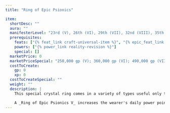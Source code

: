 ```yaml
---
title: "Ring of Epic Psionics"

item:
  shortDesc: ""
  aura: ""
  manifesterLevel: "23rd (V), 26th (VI), 29th (VII), 32nd (VIII), 35th (IX)"
  prerequisites:
    feats: ["{% feat_link craft-universal-item %}", "{% epic_feat_link craft-epic-universal-item %}"]
    powers: ["{% power_link reality-revision %}"]
    special: []
  marketPrice: 0
  marketPriceSpecial: "250,000 gp (V); 360,000 gp (VI); 490,000 gp (VII); 640,000 gp (VIII); 810,000 gp (IX)"
  costToCreate:
    gp: 0
    xp: 0
  costToCreateSpecial: ""
  weight: ""
  description: |
    This special crystal ring comes in a variety of types useful only to psionic characters (characters who have power points per day). The wearer's total power points per day are increased, depending on the ring. The points granted are not bonus points &ndash; while the ring is worn, it actually increases the wearer's points per day, but a night's rest is required before gaining access to the increased power point per day total. (Power points are not actually stored in the ring, as would be the case for a crystal capacitor. Instead, the ring grants power points by magnifying the manifester's own power.)

    A _Ring of Epic Psionics V_ increases the wearer's daily power points by 43 points, a _Ring of Epic Psionics VI_ grants 63 power points, a _Ring of Epic Psionics VII_ grants 87 power points, a _Ring of Epic Psionics VIII_ grants 115 points, and a _Ring of Epic Psionics IX_ grants 147 power points.
---
```

